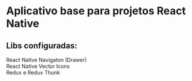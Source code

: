 # Aplicativo base para projetos React Native

## Libs configuradas:
React Native Navigaton (Drawer) <br />
React Native Vector Icons <br />
Redux e Redux Thunk <br />
